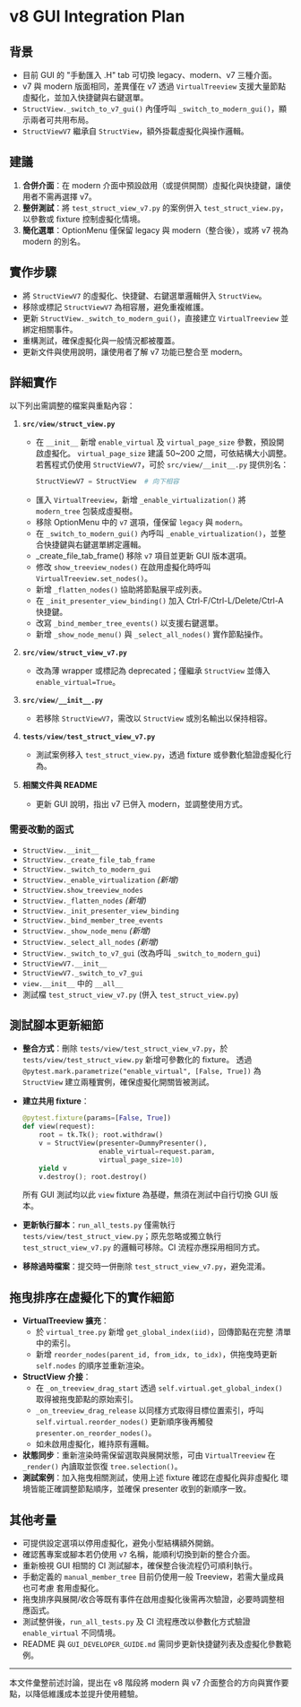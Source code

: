 # v8 GUI Integration Plan

## 背景
- 目前 GUI 的 "手動匯入 .H" tab 可切換 legacy、modern、v7 三種介面。
- v7 與 modern 版面相同，差異僅在 v7 透過 `VirtualTreeview` 支援大量節點虛擬化，並加入快捷鍵與右鍵選單。
- `StructView._switch_to_v7_gui()` 內僅呼叫 `_switch_to_modern_gui()`，顯示兩者可共用布局。
- `StructViewV7` 繼承自 `StructView`，額外掛載虛擬化與操作邏輯。

## 建議
1. **合併介面**：在 modern 介面中預設啟用（或提供開關）虛擬化與快捷鍵，讓使用者不需再選擇 v7。
2. **整併測試**：將 `test_struct_view_v7.py` 的案例併入 `test_struct_view.py`，以參數或 fixture 控制虛擬化情境。
3. **簡化選單**：OptionMenu 僅保留 legacy 與 modern（整合後），或將 v7 視為 modern 的別名。

## 實作步驟
- 將 `StructViewV7` 的虛擬化、快捷鍵、右鍵選單邏輯併入 `StructView`。
- 移除或標記 `StructViewV7` 為相容層，避免重複維護。
- 更新 `StructView._switch_to_modern_gui()`，直接建立 `VirtualTreeview` 並綁定相關事件。
- 重構測試，確保虛擬化與一般情況都被覆蓋。
- 更新文件與使用說明，讓使用者了解 v7 功能已整合至 modern。

## 詳細實作
以下列出需調整的檔案與重點內容：
1. **`src/view/struct_view.py`**
   - 在 `__init__` 新增 `enable_virtual` 及 `virtual_page_size` 參數，預設開啟虛擬化。
     `virtual_page_size` 建議 50~200 之間，可依結構大小調整。
     若舊程式仍使用 `StructViewV7`，可於 `src/view/__init__.py` 提供別名：
     ```python
     StructViewV7 = StructView  # 向下相容
     ```
   - 匯入 `VirtualTreeview`，新增 `_enable_virtualization()` 將 `modern_tree` 包裝成虛擬樹。
   - 移除 OptionMenu 中的 `v7` 選項，僅保留 `legacy` 與 `modern`。
   - 在 `_switch_to_modern_gui()` 內呼叫 `_enable_virtualization()`，並整合快捷鍵與右鍵選單綁定邏輯。
   - _create_file_tab_frame() 移除 `v7` 項目並更新 GUI 版本選項。
   - 修改 `show_treeview_nodes()` 在啟用虛擬化時呼叫 `VirtualTreeview.set_nodes()`。
   - 新增 `_flatten_nodes()` 協助將節點展平成列表。
   - 在 `_init_presenter_view_binding()` 加入 Ctrl-F/Ctrl-L/Delete/Ctrl-A 快捷鍵。
   - 改寫 `_bind_member_tree_events()` 以支援右鍵選單。
   - 新增 `_show_node_menu()` 與 `_select_all_nodes()` 實作節點操作。

2. **`src/view/struct_view_v7.py`**
   - 改為薄 wrapper 或標記為 deprecated；僅繼承 `StructView` 並傳入 `enable_virtual=True`。
3. **`src/view/__init__.py`**
   - 若移除 `StructViewV7`，需改以 `StructView` 或別名輸出以保持相容。
4. **`tests/view/test_struct_view_v7.py`**
   - 測試案例移入 `test_struct_view.py`，透過 fixture 或參數化驗證虛擬化行為。
5. **相關文件與 README**
   - 更新 GUI 說明，指出 v7 已併入 modern，並調整使用方式。
### 需要改動的函式
- `StructView.__init__`
- `StructView._create_file_tab_frame`
- `StructView._switch_to_modern_gui`
- `StructView._enable_virtualization` *(新增)*
- `StructView.show_treeview_nodes`
- `StructView._flatten_nodes` *(新增)*
- `StructView._init_presenter_view_binding`
- `StructView._bind_member_tree_events`
- `StructView._show_node_menu` *(新增)*
- `StructView._select_all_nodes` *(新增)*
- `StructView._switch_to_v7_gui` (改為呼叫 `_switch_to_modern_gui`)
- `StructViewV7.__init__`
- `StructViewV7._switch_to_v7_gui`
- `view.__init__` 中的 `__all__`
- 測試檔 `test_struct_view_v7.py` (併入 `test_struct_view.py`)

## 測試腳本更新細節

- **整合方式**：刪除 `tests/view/test_struct_view_v7.py`，於
  `tests/view/test_struct_view.py` 新增可參數化的 fixture。
  透過 `@pytest.mark.parametrize("enable_virtual", [False, True])`
  為 `StructView` 建立兩種實例，確保虛擬化開關皆被測試。
- **建立共用 fixture**：

  ```python
  @pytest.fixture(params=[False, True])
  def view(request):
      root = tk.Tk(); root.withdraw()
      v = StructView(presenter=DummyPresenter(),
                     enable_virtual=request.param,
                     virtual_page_size=10)
      yield v
      v.destroy(); root.destroy()
  ```

  所有 GUI 測試均以此 `view` fixture 為基礎，無須在測試中自行切換 GUI 版本。
- **更新執行腳本**：`run_all_tests.py` 僅需執行
  `tests/view/test_struct_view.py`；原先忽略或獨立執行
  `test_struct_view_v7.py` 的邏輯可移除。CI 流程亦應採用相同方式。
- **移除過時檔案**：提交時一併刪除 `test_struct_view_v7.py`，避免混淆。

## 拖曳排序在虛擬化下的實作細節

- **VirtualTreeview 擴充**：
  - 於 `virtual_tree.py` 新增 `get_global_index(iid)`，回傳節點在完整
    清單中的索引。
  - 新增 `reorder_nodes(parent_id, from_idx, to_idx)`，供拖曳時更新
    `self.nodes` 的順序並重新渲染。
- **StructView 介接**：
  - 在 `_on_treeview_drag_start` 透過 `self.virtual.get_global_index()`
    取得被拖曳節點的原始索引。
  - `_on_treeview_drag_release` 以同樣方式取得目標位置索引，呼叫
    `self.virtual.reorder_nodes()` 更新順序後再觸發
    `presenter.on_reorder_nodes()`。
  - 如未啟用虛擬化，維持原有邏輯。
- **狀態同步**：重新渲染時需保留選取與展開狀態，可由
  `VirtualTreeview` 在 `_render()` 內讀取並恢復 `tree.selection()`。
- **測試案例**：加入拖曳相關測試，使用上述 fixture 確認在虛擬化與非虛擬化
  環境皆能正確調整節點順序，並確保 presenter 收到的新順序一致。


## 其他考量
- 可提供設定選項以停用虛擬化，避免小型結構額外開銷。
- 確認舊專案或腳本若仍使用 `v7` 名稱，能順利切換到新的整合介面。
- 重新檢視 GUI 相關的 CI 測試腳本，確保整合後流程仍可順利執行。
- 手動定義的 `manual_member_tree` 目前仍使用一般 Treeview，若需大量成員也可考慮
  套用虛擬化。
- 拖曳排序與展開/收合等既有事件在啟用虛擬化後需再次驗證，必要時調整相應函式。
- 測試整併後，`run_all_tests.py` 及 CI 流程應改以參數化方式驗證 `enable_virtual`
  不同情境。
- README 與 `GUI_DEVELOPER_GUIDE.md` 需同步更新快捷鍵列表及虛擬化參數範例。

---

本文件彙整前述討論，提出在 v8 階段將 modern 與 v7 介面整合的方向與實作要點，以降低維護成本並提升使用體驗。
